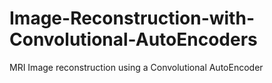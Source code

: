 # Image-Reconstruction-with-Convolutional-AutoEncoders
MRI Image reconstruction using a Convolutional AutoEncoder
